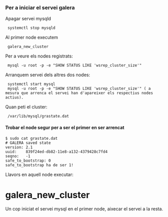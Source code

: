 ### Per a iniciar el servei galera

Apagar servei mysqld
      
     systemctl stop mysqld

Al primer node executem

     galera_new_cluster

Per a veure els nodes registrats:

     mysql -u root -p -e "SHOW STATUS LIKE 'wsrep_cluster_size'"

Arranquem servei dels altres dos nodes:

	 systemctl start mysql
	 mysql -u root -p -e "SHOW STATUS LIKE 'wsrep_cluster_size'" ( a mesura que arrenca el servei han d'apareixer els respectius nodes actius).

Quan peti el cluster:

     /var/lib/mysql/grastate.dat

#### Trobar el node segur per a ser el primer en ser arrencat
    $ sudo cat grastate.dat
    # GALERA saved state
    version: 2.1
    uuid:    839f24ed-db82-11e8-a132-4379428c7fd4
    seqno:   -1
    safe_to_bootstrap: 0
    safe_to_bootstrap ha de ser 1!

Llavors en aquell node executar:
# galera_new_cluster

Un cop iniciat el servei mysql en el primer node, aixecar el servei a la resta.